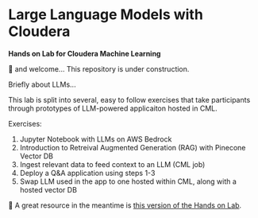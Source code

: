 # Large Language Models with Cloudera
**Hands on Lab for Cloudera Machine Learning**

:wave: and welcome... This repository is under construction.

Briefly about LLMs...

This lab is split into several, easy to follow exercises that take participants through prototypes of LLM-powered applicaiton hosted in CML. 

Exercises:
1. Jupyter Notebook with LLMs on AWS Bedrock
2. Introduction to Retreival Augmented Generation (RAG) with Pinecone Vector DB
3. Ingest relevant data to feed context to an LLM (CML job)
4. Deploy a Q&A application using steps 1-3
5. Swap LLM used in the app to one hosted within CML, along with a hosted vector DB

:construction: 
A great resource in the meantime is [this version of the Hands on Lab](https://github.com/pdefusco/CML_LLM_HOL_Workshop/tree/main). 